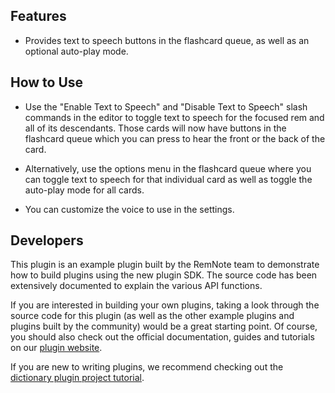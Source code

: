 ## Features

- Provides text to speech buttons in the flashcard queue, as well as an optional auto-play mode.

## How to Use

- Use the "Enable Text to Speech" and "Disable Text to Speech" slash commands in the editor to toggle text to speech for the focused rem and all of its descendants. Those cards will now have buttons in the flashcard queue which you can press to hear the front or the back of the card.

- Alternatively, use the options menu in the flashcard queue where you can toggle text to speech for that individual card as well as toggle the auto-play mode for all cards.

- You can customize the voice to use in the settings. 

## Developers

This plugin is an example plugin built by the RemNote team to demonstrate how to build plugins using the new plugin SDK. The source code has been extensively documented to explain the various API functions.

If you are interested in building your own plugins, taking a look through the source code for this plugin (as well as the other example plugins and plugins built by the community) would be a great starting point. Of course, you should also check out the official documentation, guides and tutorials on our [plugin website](https://plugins.remnote.com/).

If you are new to writing plugins, we recommend checking out the [dictionary plugin project tutorial](https://plugins.remnote.com/in-depth-tutorial/overview).